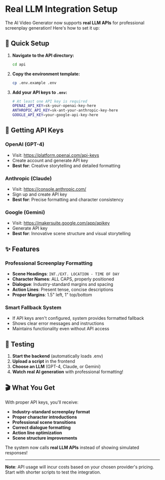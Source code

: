 # Real LLM Integration Setup

The AI Video Generator now supports **real LLM APIs** for professional screenplay generation! Here's how to set it up:

## 🔧 Quick Setup

1. **Navigate to the API directory:**
   ```bash
   cd api
   ```

2. **Copy the environment template:**
   ```bash
   cp .env.example .env
   ```

3. **Add your API keys to `.env`:**
   ```bash
   # At least one API key is required
   OPENAI_API_KEY=sk-your-openai-key-here
   ANTHROPIC_API_KEY=sk-ant-your-anthropic-key-here
   GOOGLE_API_KEY=your-google-api-key-here
   ```

## 🔑 Getting API Keys

### OpenAI (GPT-4)
- Visit: https://platform.openai.com/api-keys
- Create account and generate API key
- **Best for**: Creative storytelling and detailed formatting

### Anthropic (Claude)
- Visit: https://console.anthropic.com/
- Sign up and create API key  
- **Best for**: Precise formatting and character consistency

### Google (Gemini)
- Visit: https://makersuite.google.com/app/apikey
- Generate API key
- **Best for**: Innovative scene structure and visual storytelling

## ✨ Features

### Professional Screenplay Formatting
- **Scene Headings**: `INT./EXT. LOCATION - TIME OF DAY`
- **Character Names**: ALL CAPS, properly positioned
- **Dialogue**: Industry-standard margins and spacing
- **Action Lines**: Present tense, concise descriptions
- **Proper Margins**: 1.5" left, 1" top/bottom

### Smart Fallback System
- If API keys aren't configured, system provides formatted fallback
- Shows clear error messages and instructions
- Maintains functionality even without API access

## 🧪 Testing

1. **Start the backend** (automatically loads .env)
2. **Upload a script** in the frontend
3. **Choose an LLM** (GPT-4, Claude, or Gemini)
4. **Watch real AI generation** with professional formatting!

## 🎬 What You Get

With proper API keys, you'll receive:
- **Industry-standard screenplay format**
- **Proper character introductions**
- **Professional scene transitions**
- **Correct dialogue formatting**
- **Action line optimization**
- **Scene structure improvements**

The system now calls **real LLM APIs** instead of showing simulated responses!

---

**Note**: API usage will incur costs based on your chosen provider's pricing. Start with shorter scripts to test the integration.